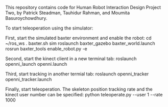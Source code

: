This repository contains code for Human Robot Interaction Design Project Two, 
by Patrick Steadman, Tauhidur Rahman, and  Moumita Basuroychowdhury.

To start teleoperation using the simulator:

First, start the simulated baxter environment and enable the robot:
        cd ~/ros_ws
        . baxter.sh sim
        roslaunch baxter_gazebo baxter_world.launch
        rosrun baxter_tools enable_robot.py -e

Second, start the kinect client in a new terminal tab:
        roslaunch openni_launch openni.launch

Third, start tracking in another termial tab:
        roslaunch openni_tracker openni_tracker.launch

Finally, start teleoperation.  The skeleton position tracking
rate and the kinect user number can be specified:
        python teleoperate.py --user 1 --rate 1000

